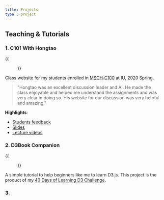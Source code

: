 ```yaml
---
title: Projects
type : project
---
```

<!-- 
[<img src="/media/projects/c101.png" style="max-width:26%;min-width:50px;float:left;" alt="Github repo"/>](https://c101.hongtaoh.com/)

Class website for my students enrolled in MSCH‑C100 at IU, 2020 Spring. 

**Highlights**: [Students feedback](https://c101.hongtaoh.com/feedback/), [Slides](https://c101.hongtaoh.com/slides/), [Lecture videos](https://c101.hongtaoh.com/videos/)

> Both total number of athletes and the rate of female participation have been increasing in the past 120 years. 

> "He had a strong enthusiasm for teaching the course material and was always very kind." 

{{< columns >}}

{{<figure src="/media/projects/c101.png" link="https://c101.hongtaoh.com/">}}
{{< column >}}
### C101 With Hongtao 
Class website for my students enrolled in [MSCH‑C100](https://hongtaoh.com) at IU, 2020 Spring.
<div class="quote-right">
  
> "Hongtao was an excellent discussion leader and AI. He made the class enjoyable and helped me understand the assignments and was very clear in doing so. His website for our discussion was very helpful and amazing." 

</div>
{{< endcolumn >}}
-->
## Teaching & Tutorials
### 1. C101 With Hongtao
<div class="left">
  {{<figure src="/media/projects/c101.png" link="https://c101.hongtaoh.com/">}}
</div>
<div class="right">
 
Class website for my students enrolled in [MSCH‑C100](https://hongtaoh.com) at IU, 2020 Spring.

</div>
<div class="quote-right">
  
> "Hongtao was an excellent discussion leader and AI. He made the class enjoyable and helped me understand the assignments and was very clear in doing so. His website for our discussion was very helpful and amazing." 

</div>

**Highlights**: 
- [Students feedback](https://c101.hongtaoh.com/feedback/)
- [Slides](https://c101.hongtaoh.com/slides/)
- [Lecture videos](https://c101.hongtaoh.com/videos/)
</div>

<div class="wide">

### 2. D3Book Companion

  <div class="left">
  	{{<figure src="/media/projects/d3book.png" link="https://d3book.hongtaoh.com/">}}
  	<!-- background image credit: https://banner2.cleanpng.com/20180329/faq/kisspng-book-clip-art-open-book-5abd5bdd75f3c8.2387098515223592614831.jpg -->
  </div>
  <div class="right">

A simple tutorial to help beginners like me to learn D3.js. This project is the product of my [40 Days of Learning D3 Challenge](https://observablehq.com/collection/@hongtaoh/45-days-of-learning-d3).
  </div>
</div>

### 3. 
